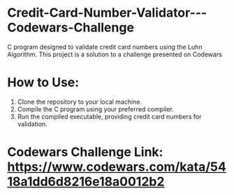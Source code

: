 # Credit-Card-Number-Validator---Codewars-Challenge

C program designed to validate credit card numbers using the Luhn Algorithm. This project is a solution to a challenge presented on Codewars

# How to Use:
1. Clone the repository to your local machine.
2. Compile the C program using your preferred compiler.
3. Run the compiled executable, providing credit card numbers for validation.

# Codewars Challenge Link: https://www.codewars.com/kata/5418a1dd6d8216e18a0012b2
